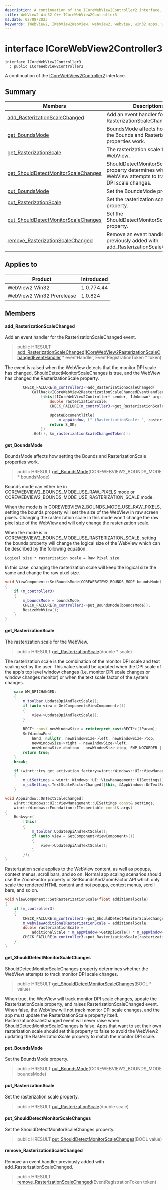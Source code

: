 ```yaml
---
description: A continuation of the ICoreWebView2Controller2 interface.
title: WebView2 Win32 C++ ICoreWebView2Controller3
ms.date: 02/08/2023
keywords: IWebView2, IWebView2WebView, webview2, webview, win32 apps, win32, edge, ICoreWebView2, ICoreWebView2Controller, browser control, edge html, ICoreWebView2Controller3
---
```


# interface ICoreWebView2Controller3

```
interface ICoreWebView2Controller3
  : public ICoreWebView2Controller2
```

A continuation of the [ICoreWebView2Controller2](icorewebview2controller2.md) interface.

## Summary

 Members                        | Descriptions
--------------------------------|---------------------------------------------
[add_RasterizationScaleChanged](#add_rasterizationscalechanged) | Add an event handler for the RasterizationScaleChanged event.
[get_BoundsMode](#get_boundsmode) | BoundsMode affects how setting the Bounds and RasterizationScale properties work.
[get_RasterizationScale](#get_rasterizationscale) | The rasterization scale for the WebView.
[get_ShouldDetectMonitorScaleChanges](#get_shoulddetectmonitorscalechanges) | ShouldDetectMonitorScaleChanges property determines whether the WebView attempts to track monitor DPI scale changes.
[put_BoundsMode](#put_boundsmode) | Set the BoundsMode property.
[put_RasterizationScale](#put_rasterizationscale) | Set the rasterization scale property.
[put_ShouldDetectMonitorScaleChanges](#put_shoulddetectmonitorscalechanges) | Set the ShouldDetectMonitorScaleChanges property.
[remove_RasterizationScaleChanged](#remove_rasterizationscalechanged) | Remove an event handler previously added with add_RasterizationScaleChanged.

## Applies to

Product                         | Introduced
--------------------------------|---------------------------------------------
WebView2 Win32            |    1.0.774.44
WebView2 Win32 Prerelease |    1.0.824

## Members

#### add_RasterizationScaleChanged

Add an event handler for the RasterizationScaleChanged event.

> public HRESULT [add_RasterizationScaleChanged](#add_rasterizationscalechanged)([ICoreWebView2RasterizationScaleChangedEventHandler](icorewebview2rasterizationscalechangedeventhandler.md) * eventHandler, EventRegistrationToken * token)

The event is raised when the WebView detects that the monitor DPI scale has changed, ShouldDetectMonitorScaleChanges is true, and the WebView has changed the RasterizationScale property.

```cpp
        CHECK_FAILURE(m_controller3->add_RasterizationScaleChanged(
            Callback<ICoreWebView2RasterizationScaleChangedEventHandler>(
                [this](ICoreWebView2Controller* sender, IUnknown* args) -> HRESULT {
                    double rasterizationScale;
                    CHECK_FAILURE(m_controller3->get_RasterizationScale(&rasterizationScale));

                    UpdateDocumentTitle(
                        m_appWindow, L" (RasterizationScale: ", rasterizationScale);
                    return S_OK;
                })
            .Get(), &m_rasterizationScaleChangedToken));
```

#### get_BoundsMode

BoundsMode affects how setting the Bounds and RasterizationScale properties work.

> public HRESULT [get_BoundsMode](#get_boundsmode)(COREWEBVIEW2_BOUNDS_MODE * boundsMode)

Bounds mode can either be in COREWEBVIEW2_BOUNDS_MODE_USE_RAW_PIXELS mode or COREWEBVIEW2_BOUNDS_MODE_USE_RASTERIZATION_SCALE mode.

When the mode is in COREWEBVIEW2_BOUNDS_MODE_USE_RAW_PIXELS, setting the bounds property will set the size of the WebView in raw screen pixels. Changing the rasterization scale in this mode won't change the raw pixel size of the WebView and will only change the rasterization scale.

When the mode is in COREWEBVIEW2_BOUNDS_MODE_USE_RASTERIZATION_SCALE, setting the bounds property will change the logical size of the WebView which can be described by the following equation: 
```text
Logical size * rasterization scale = Raw Pixel size
```
 In this case, changing the rasterization scale will keep the logical size the same and change the raw pixel size.

```cpp
void ViewComponent::SetBoundsMode(COREWEBVIEW2_BOUNDS_MODE boundsMode)
{
    if (m_controller3)
    {
        m_boundsMode = boundsMode;
        CHECK_FAILURE(m_controller3->put_BoundsMode(boundsMode));
        ResizeWebView();
    }
}
```

#### get_RasterizationScale

The rasterization scale for the WebView.

> public HRESULT [get_RasterizationScale](#get_rasterizationscale)(double * scale)

The rasterization scale is the combination of the monitor DPI scale and text scaling set by the user. This value should be updated when the DPI scale of the app's top level window changes (i.e. monitor DPI scale changes or window changes monitor) or when the text scale factor of the system changes.

```cpp
    case WM_DPICHANGED:
    {
        m_toolbar.UpdateDpiAndTextScale();
        if (auto view = GetComponent<ViewComponent>())
        {
            view->UpdateDpiAndTextScale();
        }

        RECT* const newWindowSize = reinterpret_cast<RECT*>(lParam);
        SetWindowPos(
            hWnd, nullptr, newWindowSize->left, newWindowSize->top,
            newWindowSize->right - newWindowSize->left,
            newWindowSize->bottom - newWindowSize->top, SWP_NOZORDER | SWP_NOACTIVATE);
        return true;
    }
    break;
```

```cpp
    if (winrt::try_get_activation_factory<winrt::Windows::UI::ViewManagement::UISettings>())
    {
        m_uiSettings = winrt::Windows::UI::ViewManagement::UISettings();
        m_uiSettings.TextScaleFactorChanged({this, &AppWindow::OnTextScaleChanged});
    }
```

```cpp
void AppWindow::OnTextScaleChanged(
    winrt::Windows::UI::ViewManagement::UISettings const& settings,
    winrt::Windows::Foundation::IInspectable const& args)
{
    RunAsync(
        [this]
        {
            m_toolbar.UpdateDpiAndTextScale();
            if (auto view = GetComponent<ViewComponent>())
            {
                view->UpdateDpiAndTextScale();
            }
        });
}
```

Rasterization scale applies to the WebView content, as well as popups, context menus, scroll bars, and so on. Normal app scaling scenarios should use the ZoomFactor property or SetBoundsAndZoomFactor API which only scale the rendered HTML content and not popups, context menus, scroll bars, and so on.

```cpp
void ViewComponent::SetRasterizationScale(float additionalScale)
{
    if (m_controller3)
    {
        CHECK_FAILURE(m_controller3->put_ShouldDetectMonitorScaleChanges(FALSE));
        m_webviewAdditionalRasterizationScale = additionalScale;
        double rasterizationScale =
            additionalScale * m_appWindow->GetDpiScale() * m_appWindow->GetTextScale();
        CHECK_FAILURE(m_controller3->put_RasterizationScale(rasterizationScale));
    }
}
```

#### get_ShouldDetectMonitorScaleChanges

ShouldDetectMonitorScaleChanges property determines whether the WebView attempts to track monitor DPI scale changes.

> public HRESULT [get_ShouldDetectMonitorScaleChanges](#get_shoulddetectmonitorscalechanges)(BOOL * value)

When true, the WebView will track monitor DPI scale changes, update the RasterizationScale property, and raises RasterizationScaleChanged event. When false, the WebView will not track monitor DPI scale changes, and the app must update the RasterizationScale property itself. RasterizationScaleChanged event will never raise when ShouldDetectMonitorScaleChanges is false. Apps that want to set their own rasterization scale should set this property to false to avoid the WebView2 updating the RasterizationScale property to match the monitor DPI scale.

#### put_BoundsMode

Set the BoundsMode property.

> public HRESULT [put_BoundsMode](#put_boundsmode)(COREWEBVIEW2_BOUNDS_MODE boundsMode)

#### put_RasterizationScale

Set the rasterization scale property.

> public HRESULT [put_RasterizationScale](#put_rasterizationscale)(double scale)

#### put_ShouldDetectMonitorScaleChanges

Set the ShouldDetectMonitorScaleChanges property.

> public HRESULT [put_ShouldDetectMonitorScaleChanges](#put_shoulddetectmonitorscalechanges)(BOOL value)

#### remove_RasterizationScaleChanged

Remove an event handler previously added with add_RasterizationScaleChanged.

> public HRESULT [remove_RasterizationScaleChanged](#remove_rasterizationscalechanged)(EventRegistrationToken token)


